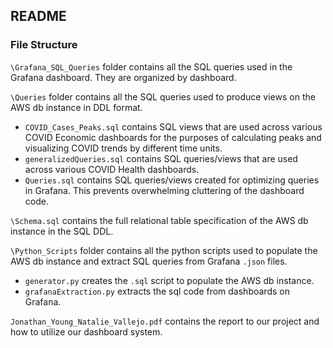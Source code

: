 ## README 
### File Structure
`\Grafana_SQL_Queries` folder contains all the SQL queries used in the Grafana dashboard. They are organized by dashboard.

`\Queries` folder contains all the SQL queries used to produce views on the AWS db instance in DDL format. 
- `COVID_Cases_Peaks.sql` contains SQL views that are used across various COVID Economic dashboards for the purposes of calculating 
                          peaks and visualizing COVID trends by different time units.
- `generalizedQueries.sql` contains SQL queries/views that are used across various COVID Health dashboards. 
- `Queries.sql` contains SQL queries/views created for optimizing queries in Grafana. This prevents overwhelming cluttering of the dashboard code.

`\Schema.sql` contains the full relational table specification of the AWS db instance in the SQL DDL.

`\Python_Scripts` folder contains all the python scripts used to populate the AWS db instance and extract SQL queries from Grafana `.json` files.
- `generator.py` creates the `.sql` script to populate the AWS db instance.
- `grafanaExtraction.py` extracts the sql code from dashboards on Grafana.

`Jonathan_Young_Natalie_Vallejo.pdf` contains the report to our project and how to utilize our dashboard system.

